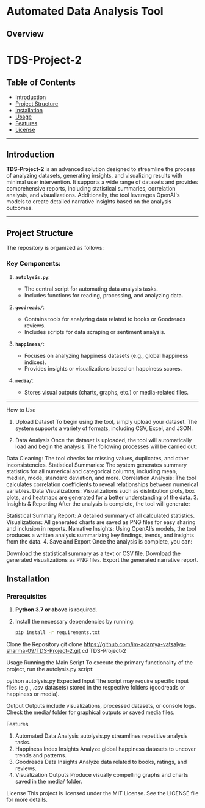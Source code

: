 # Automated Data Analysis Tool

## Overview

# TDS-Project-2

## Table of Contents
- [Introduction](#introduction)
- [Project Structure](#project-structure)
- [Installation](#installation)
- [Usage](#usage)
- [Features](#features)
- [License](#license)

---

## Introduction

**TDS-Project-2** is an advanced solution designed to streamline the process of analyzing datasets, generating insights, and visualizing results with minimal user intervention. It supports a wide range of datasets and provides comprehensive reports, including statistical summaries, correlation analysis, and visualizations. Additionally, the tool leverages OpenAI's models to create detailed narrative insights based on the analysis outcomes.

---

## Project Structure

The repository is organized as follows:


### Key Components:
1. **`autolysis.py`**: 
   - The central script for automating data analysis tasks.
   - Includes functions for reading, processing, and analyzing data.
   
2. **`goodreads/`**:
   - Contains tools for analyzing data related to books or Goodreads reviews.
   - Includes scripts for data scraping or sentiment analysis.

3. **`happiness/`**:
   - Focuses on analyzing happiness datasets (e.g., global happiness indices).
   - Provides insights or visualizations based on happiness scores.

4. **`media/`**:
   - Stores visual outputs (charts, graphs, etc.) or media-related files.

---

How to Use
1. Upload Dataset
To begin using the tool, simply upload your dataset. The system supports a variety of formats, including CSV, Excel, and JSON.

2. Data Analysis
Once the dataset is uploaded, the tool will automatically load and begin the analysis. The following processes will be carried out:

Data Cleaning: The tool checks for missing values, duplicates, and other inconsistencies.
Statistical Summaries: The system generates summary statistics for all numerical and categorical columns, including mean, median, mode, standard deviation, and more.
Correlation Analysis: The tool calculates correlation coefficients to reveal relationships between numerical variables.
Data Visualizations: Visualizations such as distribution plots, box plots, and heatmaps are generated for a better understanding of the data.
3. Insights & Reporting
After the analysis is complete, the tool will generate:

Statistical Summary Report: A detailed summary of all calculated statistics.
Visualizations: All generated charts are saved as PNG files for easy sharing and inclusion in reports.
Narrative Insights: Using OpenAI’s models, the tool produces a written analysis summarizing key findings, trends, and insights from the data.
4. Save and Export
Once the analysis is complete, you can:

Download the statistical summary as a text or CSV file.
Download the generated visualizations as PNG files.
Export the generated narrative report.

## Installation

### Prerequisites
1. **Python 3.7 or above** is required.
2. Install the necessary dependencies by running:

   ```bash
   pip install -r requirements.txt
Clone the Repository
git clone https://github.com/im-adamya-vatsalya-sharma-09/TDS-Project-2.git
cd TDS-Project-2

Usage
Running the Main Script
To execute the primary functionality of the project, run the autolysis.py script:

python autolysis.py
Expected Input
The script may require specific input files (e.g., .csv datasets) stored in the respective folders (goodreads or happiness or media).

Output
Outputs include visualizations, processed datasets, or console logs.
Check the media/ folder for graphical outputs or saved media files.

Features
1. Automated Data Analysis
autolysis.py streamlines repetitive analysis tasks.
2. Happiness Index Insights
Analyze global happiness datasets to uncover trends and patterns.
3. Goodreads Data Insights
Analyze data related to books, ratings, and reviews.
4. Visualization Outputs
Produce visually compelling graphs and charts saved in the media/ folder.

License
This project is licensed under the MIT License. See the LICENSE file for more details.

